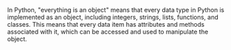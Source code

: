 In Python, "everything is an object" means that every data type in Python is implemented as an object, including integers, strings, lists, functions, and classes. This means that every data item has attributes and methods associated with it, which can be accessed and used to manipulate the object.